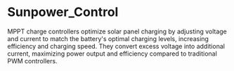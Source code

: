 # Sunpower_Control
MPPT charge controllers optimize solar panel charging by adjusting voltage and current to match the battery's optimal charging levels, increasing efficiency and charging speed. They convert excess voltage into additional current, maximizing power output and efficiency compared to traditional PWM controllers.
